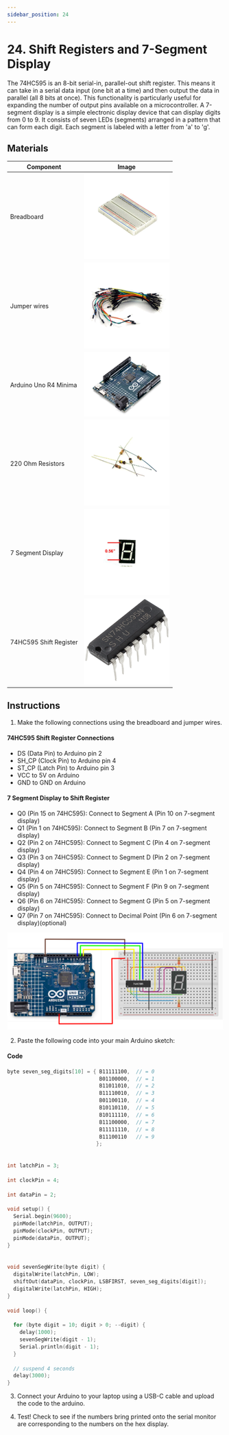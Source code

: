 ```yaml
---
sidebar_position: 24
---
```

# 24. Shift Registers and 7-Segment Display
The 74HC595 is an 8-bit serial-in, parallel-out shift register. This means it can take in a serial data input (one bit at a time) and then output the data in parallel (all 8 bits at once). This functionality is particularly useful for expanding the number of output pins available on a microcontroller. A 7-segment display is a simple electronic display device that can display digits from 0 to 9. It consists of seven LEDs (segments) arranged in a pattern that can form each digit. Each segment is labeled with a letter from 'a' to 'g'.

## Materials
| Component                                   | Image                                                         |
|---------------------------------------------|---------------------------------------------------------------|
| Breadboard                                  | <img src="/img/docs/UNO-R4-Starter-Kit/breadboard.webp" width="200"/>|
| Jumper wires                                | <img src="/img/docs/UNO-R4-Starter-Kit/jumper-wires.webp" width="200" /> |
| Arduino Uno R4 Minima                       | <img src="/img/docs/UNO-R4-Starter-Kit/arduino-r4-minima.webp" width="200" /> |
| 220 Ohm Resistors                           | <img src="/img/docs/UNO-R4-Starter-Kit/resistors.webp" width="200"/> |
| 7 Segment Display                           | <img src="/img/docs/UNO-R4-Starter-Kit/7-seg.webp" width="200" /> |
| 74HC595 Shift Register                      | <img src="/img/docs/UNO-R4-Starter-Kit/74HC595.png" width="200"  /> |

## Instructions

1. Make the following connections using the breadboard and jumper wires.
#### 74HC595 Shift Register Connections
- DS (Data Pin) to Arduino pin 2
- SH_CP (Clock Pin) to Arduino pin 4
- ST_CP (Latch Pin) to Arduino pin 3
- VCC to 5V on Arduino
- GND to GND on Arduino

#### 7 Segment Display to Shift Register
- Q0 (Pin 15 on 74HC595): Connect to Segment A (Pin 10 on 7-segment display)
- Q1 (Pin 1 on 74HC595): Connect to Segment B (Pin 7 on 7-segment display)
- Q2 (Pin 2 on 74HC595): Connect to Segment C (Pin 4 on 7-segment display)
- Q3 (Pin 3 on 74HC595): Connect to Segment D (Pin 2 on 7-segment display)
- Q4 (Pin 4 on 74HC595): Connect to Segment E (Pin 1 on 7-segment display)
- Q5 (Pin 5 on 74HC595): Connect to Segment F (Pin 9 on 7-segment display)
- Q6 (Pin 6 on 74HC595): Connect to Segment G (Pin 5 on 7-segment display)
- Q7 (Pin 7 on 74HC595): Connect to Decimal Point (Pin 6 on 7-segment display)(optional)
<img src="/img/docs/UNO-R4-Starter-Kit/shift-registers-and-displays.png" width="600" />

2. Paste the following code into your main Arduino sketch:
#### Code
```cpp
byte seven_seg_digits[10] = { B11111100,  // = 0
                              B01100000,  // = 1
                              B11011010,  // = 2
                              B11110010,  // = 3
                              B01100110,  // = 4
                              B10110110,  // = 5
                              B10111110,  // = 6
                              B11100000,  // = 7
                              B11111110,  // = 8
                              B11100110   // = 9
                             };
 

int latchPin = 3;

int clockPin = 4;

int dataPin = 2;
 
void setup() {
  Serial.begin(9600);
  pinMode(latchPin, OUTPUT);
  pinMode(clockPin, OUTPUT);
  pinMode(dataPin, OUTPUT);
}
 

void sevenSegWrite(byte digit) {
  digitalWrite(latchPin, LOW);
  shiftOut(dataPin, clockPin, LSBFIRST, seven_seg_digits[digit]);  
  digitalWrite(latchPin, HIGH);
}
 
void loop() {       
  
  for (byte digit = 10; digit > 0; --digit) {
    delay(1000);
    sevenSegWrite(digit - 1); 
    Serial.println(digit - 1);
  }
   
  // suspend 4 seconds
  delay(3000);
}
```

3. Connect your Arduino to your laptop using a USB-C cable and upload the code to the arduino.

4. Test! Check to see if the numbers bring printed onto the serial monitor are corresponding to the numbers on the hex display.
